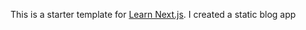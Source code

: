 This is a starter template for
 [Learn Next.js](https://nextjs.org/learn).
I created a static blog app
